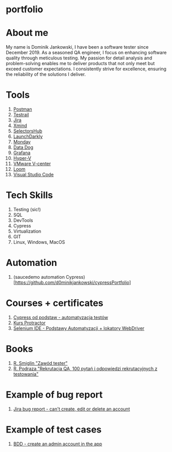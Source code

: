 # portfolio

# About me
My name is Dominik Jankowski, I have been a software tester since December 2019. As a seasoned QA engineer, I focus on enhancing software quality through meticulous testing. My passion for detail analysis and problem-solving enables me to deliver products that not only meet but exceed customer expectations. I consistently strive for excellence, ensuring the reliability of the solutions I deliver.

# Tools
1. [Postman](https://www.postman.com/)
2. [Testrail](https://www.testrail.com/)
3. [Jira](https://www.atlassian.com/pl/software/jira)
4. [Xmind](https://xmind.app/)
5. [SelectorsHub](https://selectorshub.com/)
6. [LaunchDarkly](https://launchdarkly.com/)
7. [Monday](https://monday.com/lang/pl)
8. [Data Dog](https://www.datadoghq.com/)
9. [Grafana](https://grafana.com/)
10. [Hyper-V](https://en.wikipedia.org/wiki/Hyper-V)
11. [VMware V-center](https://www.vmware.com/products/vcenter.html)
12. [Loom](https://www.loom.com/)
13. [Visual Studio Code](https://code.visualstudio.com/)

# Tech Skills
1. Testing (sic!)
2. SQL
3. DevTools
4. Cypress
5. Virtualization
6. GIT
7. Linux, Windows, MacOS

# Automation
1. (saucedemo automation Cypress)[https://github.com/d0minikjankowski/cypressPortfolio]

# Courses + certificates
1. [Cypress od podstaw - automatyzacja testów](https://www.udemy.com/certificate/UC-ad550457-7515-44fa-bec6-33df0a2b1183/)
2. [Kurs Protractor](https://www.udemy.com/certificate/UC-35431715-5f51-490d-8692-f9737ba896a7/)
3. [Selenium IDE - Podstawy Automatyzacji + lokatory WebDriver](https://www.udemy.com/certificate/UC-IBNMPXF3/)

# Books
1. [R. Smiglin "Zawód tester"](https://lubimyczytac.pl/ksiazka/291227/zawod-tester)
2. [R. Podraza "Rekrutacja QA, 100 pytań i odpowiedzi rekrutacyjnych z testowania"](https://lubimyczytac.pl/ksiazka/5101808/pytania-i-odpowiedzi-rekrutacyjne)

# Example of bug report
1. [Jira bug report - can't create, edit or delete an account](https://docs.google.com/document/d/1xXDyeq2gOgyY6CcQe2SDCQFXx8lPeIuQ3qxOSqDVgCo/edit?usp=sharing)

# Example of test cases
1. [BDD - create an admin account in the app](https://docs.google.com/document/d/1UVNGIz7ROMlM-CtfxMTtDgXm6a-akrgMCYdNQWU-_o8/edit?usp=sharing)
